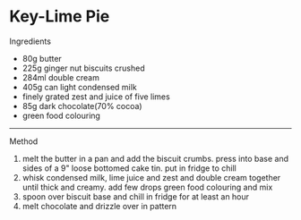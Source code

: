 # Key-Lime Pie

Ingredients

-   80g butter
-   225g ginger nut biscuits crushed
-   284ml double cream
-   405g can light condensed milk
-   finely grated zest and juice of five limes
-   85g dark chocolate(70% cocoa)
-   green food colouring

--------------------------------------------------------------------------------

Method

1.  melt the butter in a pan and add the biscuit crumbs. press into base and
    sides of a 9" loose bottomed cake tin. put in fridge to chill
2.  whisk condensed milk, lime juice and zest and double cream together until
    thick and creamy. add few drops green food colouring and mix
3.  spoon over biscuit base and chill in fridge for at least an hour
4.  melt chocolate and drizzle over in pattern
